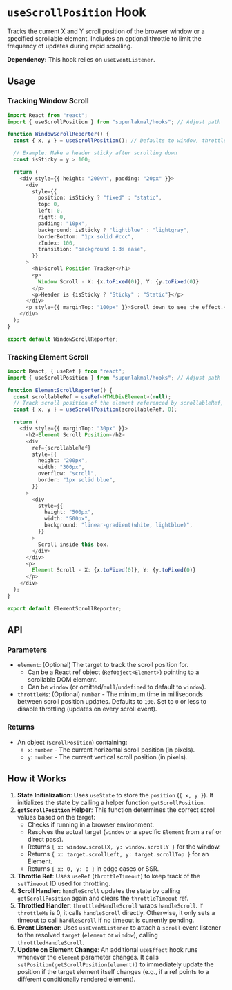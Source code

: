 # `useScrollPosition` Hook

Tracks the current X and Y scroll position of the browser window or a specified scrollable element.
Includes an optional throttle to limit the frequency of updates during rapid scrolling.

**Dependency:** This hook relies on `useEventListener`.

## Usage

### Tracking Window Scroll

```typescript
import React from "react";
import { useScrollPosition } from "supunlakmal/hooks"; // Adjust path

function WindowScrollReporter() {
  const { x, y } = useScrollPosition(); // Defaults to window, throttle 100ms

  // Example: Make a header sticky after scrolling down
  const isSticky = y > 100;

  return (
    <div style={{ height: "200vh", padding: "20px" }}>
      <div
        style={{
          position: isSticky ? "fixed" : "static",
          top: 0,
          left: 0,
          right: 0,
          padding: "10px",
          background: isSticky ? "lightblue" : "lightgray",
          borderBottom: "1px solid #ccc",
          zIndex: 100,
          transition: "background 0.3s ease",
        }}
      >
        <h1>Scroll Position Tracker</h1>
        <p>
          Window Scroll - X: {x.toFixed(0)}, Y: {y.toFixed(0)}
        </p>
        <p>Header is {isSticky ? "Sticky" : "Static"}</p>
      </div>
      <p style={{ marginTop: "100px" }}>Scroll down to see the effect.</p>
    </div>
  );
}

export default WindowScrollReporter;
```

### Tracking Element Scroll

```typescript
import React, { useRef } from "react";
import { useScrollPosition } from "supunlakmal/hooks"; // Adjust path

function ElementScrollReporter() {
  const scrollableRef = useRef<HTMLDivElement>(null);
  // Track scroll position of the element referenced by scrollableRef, no throttle
  const { x, y } = useScrollPosition(scrollableRef, 0);

  return (
    <div style={{ marginTop: "30px" }}>
      <h2>Element Scroll Position</h2>
      <div
        ref={scrollableRef}
        style={{
          height: "200px",
          width: "300px",
          overflow: "scroll",
          border: "1px solid blue",
        }}
      >
        <div
          style={{
            height: "500px",
            width: "500px",
            background: "linear-gradient(white, lightblue)",
          }}
        >
          Scroll inside this box.
        </div>
      </div>
      <p>
        Element Scroll - X: {x.toFixed(0)}, Y: {y.toFixed(0)}
      </p>
    </div>
  );
}

export default ElementScrollReporter;
```

## API

### Parameters

- `element`: (Optional) The target to track the scroll position for.
  - Can be a React ref object (`RefObject<Element>`) pointing to a scrollable DOM element.
  - Can be `window` (or omitted/`null`/`undefined` to default to `window`).
- `throttleMs`: (Optional) `number` - The minimum time in milliseconds between scroll position updates. Defaults to `100`. Set to `0` or less to disable throttling (updates on every scroll event).

### Returns

- An object (`ScrollPosition`) containing:
  - `x`: `number` - The current horizontal scroll position (in pixels).
  - `y`: `number` - The current vertical scroll position (in pixels).

## How it Works

1.  **State Initialization**: Uses `useState` to store the `position` (`{ x, y }`). It initializes the state by calling a helper function `getScrollPosition`.
2.  **`getScrollPosition` Helper**: This function determines the correct scroll values based on the target:
    - Checks if running in a browser environment.
    - Resolves the actual target (`window` or a specific `Element` from a ref or direct pass).
    - Returns `{ x: window.scrollX, y: window.scrollY }` for the window.
    - Returns `{ x: target.scrollLeft, y: target.scrollTop }` for an Element.
    - Returns `{ x: 0, y: 0 }` in edge cases or SSR.
3.  **Throttle Ref**: Uses `useRef` (`throttleTimeout`) to keep track of the `setTimeout` ID used for throttling.
4.  **Scroll Handler**: `handleScroll` updates the state by calling `getScrollPosition` again and clears the `throttleTimeout` ref.
5.  **Throttled Handler**: `throttledHandleScroll` wraps `handleScroll`. If `throttleMs` is 0, it calls `handleScroll` directly. Otherwise, it only sets a timeout to call `handleScroll` if no timeout is currently pending.
6.  **Event Listener**: Uses `useEventListener` to attach a `scroll` event listener to the resolved `target` (`element` or `window`), calling `throttledHandleScroll`.
7.  **Update on Element Change**: An additional `useEffect` hook runs whenever the `element` parameter changes. It calls `setPosition(getScrollPosition(element))` to immediately update the position if the target element itself changes (e.g., if a ref points to a different conditionally rendered element).
